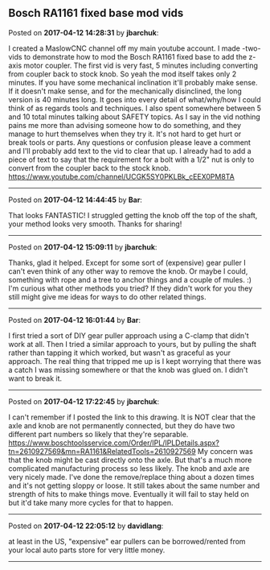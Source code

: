 ## Bosch RA1161 fixed base mod vids
Posted on **2017-04-12 14:28:31** by **jbarchuk**:

I created a MaslowCNC channel off my main youtube account.
I made -two- vids to demonstrate how to mod the Bosch RA1161 fixed base to add the z-axis motor coupler.
The first vid is very fast, 5 minutes including converting from coupler back to stock knob. So yeah the mod itself takes only 2 minutes. If you have some mechanical inclination it'll probably make sense.
If it doesn't make sense, and for the mechanically disinclined, the long version is 40 minutes long. It goes into every detail of what/why/how I could think of as regards tools and techniques.
I also spent somewhere between 5 and 10 total minutes talking about SAFETY topics. As I say in the vid nothing pains me more than advising someone how to do something, and they manage to hurt themselves when they try it. It's not hard to get hurt or break tools or parts.
Any questions or confusion please leave a comment and I'll probably add text to the vid to clear that up. I already had to add a piece of text to  say that the requirement for a bolt with a 1/2" nut is only to convert from the coupler back to the stock knob.
https://www.youtube.com/channel/UCGK5SY0PKLBk_cEEX0PM8TA

---

Posted on **2017-04-12 14:44:45** by **Bar**:

That looks FANTASTIC! I struggled getting the knob off the top of the shaft, your method looks very smooth. Thanks for sharing!

---

Posted on **2017-04-12 15:09:11** by **jbarchuk**:

Thanks, glad it helped. Except for some sort of (expensive) gear puller I can't even think of any other way to remove the knob. Or maybe I could, something with rope and a tree to anchor things and a couple of mules. :)
I'm curious what other methods you tried? If they didn't work for you they still might give me ideas for ways to do other related things.

---

Posted on **2017-04-12 16:01:44** by **Bar**:

I first tried a sort of DIY gear puller approach using a C-clamp that didn't work at all. Then I tried a similar approach to yours, but by pulling the shaft rather than tapping it which worked, but wasn't as graceful as your approach. The real thing that tripped me up is I kept worrying that there was a catch I was missing somewhere or that the knob was glued on. I didn't want to break it.

---

Posted on **2017-04-12 17:22:45** by **jbarchuk**:

I can't remember if I posted the link to this drawing. It is NOT clear that the axle and knob are not permanently connected, but they do have two different part numbers so likely that they're separable.
https://www.boschtoolsservice.com/Order/IPL/IPLDetails.aspx?tn=2610927569&mn=RA1161&RelatedTools=2610927569
My concern was that the knob might be cast directly onto the axle. But that's a much more complicated manufacturing process so less likely.
The knob and axle are very nicely made. I've done the remove/replace thing about a dozen times and it's not getting sloppy or loose. It still takes about the same number and strength of hits to make things move. Eventually it will fail to stay held on but it'd take many more cycles for that to happen.

---

Posted on **2017-04-12 22:05:12** by **davidlang**:

at least in the US, "expensive" ear pullers can be borrowed/rented from your local auto parts store for very little money.

---

